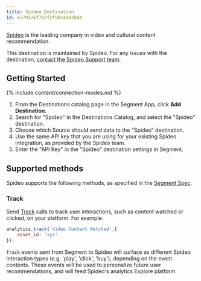 ```yaml
---
title: Spideo Destination
id: 6279326f707f2f9bc4882b84
---
```


[Spideo](https://spideo.com/?utm_source=segmentio&utm_medium=docs&utm_campaign=partners) is the leading company in video and cultural content recommendation.

This destination is maintained by Spideo. For any issues with the destination, [contact the Spideo Support team](mailto:support@spideo.tv).

## Getting Started

{% include content/connection-modes.md %} 

1. From the Destinations catalog page in the Segment App, click **Add Destination**.
2. Search for "Spideo" in the Destinations Catalog, and select the "Spideo" destination.
3. Choose which Source should send data to the "Spideo" destination.
4. Use the same API key that you are using for your existing Spideo integration, as provided by the Spideo team.
5. Enter the "API Key" in the "Spideo" destination settings in Segment.


## Supported methods

Spideo supports the following methods, as specified in the [Segment Spec](/docs/connections/spec).

### Track

Send [Track](/docs/connections/spec/track) calls to track user interactions, such as content watched or clicked, on your platform. For example:

```js
analytics.track('Video Content Watched',{
    asset_id: 'xyz'
});
```

`Track` events sent from Segment to Spideo will surface as different Spideo interaction types (e.g. 'play', 'click', 'buy'), depending on the event contents. These events will be used to personalize future user recommendations, and will feed Spideo's analytics Explore platform.